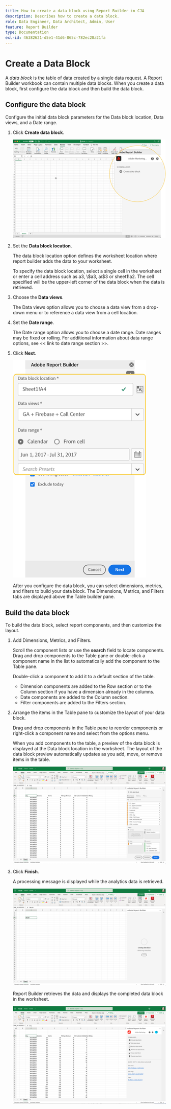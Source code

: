 ```yaml
---
title: How to create a data block using Report Builder in CJA
description: Describes how to create a data block.
role: Data Engineer, Data Architect, Admin, User
feature: Report Builder
type: Documentation
exl-id: 46382621-d5e1-41d6-865c-782ec28a21fa
---
```

# Create a Data Block

A *data block* is the table of data created by a single data request. A Report Builder workbook can contain multiple data blocks. When you create a data block, first configure the data block and then build the data block.

## Configure the data block

Configure the initial data block parameters for the Data block location, Data views, and a Date range.

1.  Click **Create data block**.

    ![](./assets/create_db.png)

1.  Set the **Data block location**.

    The data block location option defines the worksheet location where report builder adds the data to your worksheet.

    To specify the data block location, select a single cell in the worksheet or enter a cell address such as a3, \\\$a3, a\\\$3 or sheet1!a2. The cell specified will be the upper-left corner of the data block when the data is retrieved.

1.  Choose the **Data views**.

    The Data views option allows you to choose a data view from a drop-down menu or to reference a data view from a cell location.

1.  Set the **Date range**.

    The Date range option allows you to choose a date range. Date ranges may be fixed or rolling. For additional information about data range options, see << link to date range section >>.

1.  Click **Next**.

    ![](./assets/choose_date_data_view3.png)

    After you configure the data block, you can select dimensions, metrics, and filters to build your data block. The Dimensions, Metrics, and Filters tabs are displayed above the Table builder pane.
<!--
    ![](./assets/image9.png)
  -->


## Build the data block

To build the data block, select report components, and then customize the layout.

1.  Add Dimensions, Metrics, and Filters.

    Scroll the component lists or use the **search** field to locate components. Drag and drop components to the Table pane or double-click a component name in the list to automatically add the component to the Table pane.

    Double-click a component to add it to a default section of the table.

    - Dimension components are added to the Row section or to the Column section if you have a dimension already in the columns.
    - Date components are added to the Column section.
    - Filter components are added to the Filters section.

1.  Arrange the items in the Table pane to customize the layout of your data block.

    Drag and drop components in the Table pane to reorder components or right-click a component name and select from the options menu.

    When you add components to the table, a preview of the data block is displayed at the Data block location in the worksheet. The layout of the data block preview automatically updates as you add, move, or remove items in the table.

    ![](./assets/image10.png)

1.  Click **Finish**.

    A processing message is displayed while the analytics data is retrieved.

    ![](./assets/image11.png)

    Report Builder retrieves the data and displays the completed data block in the worksheet.

    ![](./assets/image12.png)
